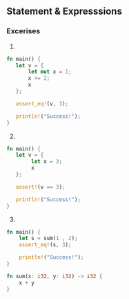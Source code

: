 ## Statement & Expresssions

### Excerises

1.
```rust
fn main() {
   let v = {
       let mut x = 1;
       x += 2;
       x
   };

   assert_eq!(v, 3);

   println!("Success!");
}
```

2.
```rust
fn main() {
   let v = {
        let x = 3;
        x
   };

   assert!(v == 3);

   println!("Success!");
}

```

3.

```rust
fn main() {
    let s = sum(1 , 2);
    assert_eq!(s, 3);

    println!("Success!");
}

fn sum(x: i32, y: i32) -> i32 {
    x + y
}
```
